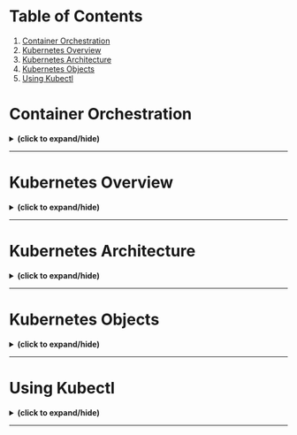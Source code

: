 # Table of Contents
1. [Container Orchestration](#overview)
2. [Kubernetes Overview](#kubernetes_overview)
3. [Kubernetes Architecture](#kubernetes_architecture)
4. [Kubernetes Objects](#kubernetes_objects)
5. [Using Kubectl](#kubectl)

<a id="overview"></a>
# Container Orchestration
<details close>
<summary><b>(click to expand/hide)</b></summary>
<!-- MarkdownTOC -->

## Introduction to Container Orchestration

- **Definition**: Automates the deployment, management, scaling, networking, and availability of container-based applications.
- **Necessity**: Essential for managing large-scale, dynamic environments by:
  - Simplifying complexity.
  - Automating deployments and scaling.
  - Enhancing speed and efficiency.
  - Integrating with CI/CD and DevOps practices.
  - Optimizing resource utilization.

## Features of Container Orchestration

- Automated provisioning and deployment.
- Secure networking between containers.
- Auto-scaling based on demand.
- Resource allocation and scheduling.
- Continuous monitoring with health checks.
- Rolling updates and rollbacks.
- Configuration via YAML or JSON files.

## Advantages

- **Increased Productivity**: Automates manual tasks, allowing teams to focus on development.
- **Faster Deployments**: Enables quick iterations and rapid deployment of containers.
- **Cost Reduction**: Optimizes resource usage, reducing operational costs.
- **Enhanced Security**: Isolates processes, improving application security.
- **Scalability**: Simplifies the scaling process through automation.
- **Robust Error Recovery**: Maintains high availability by auto-resolving issues.

## Popular Tools

- **Marathon**: A framework for Apache Mesos, specializing in scaling container infrastructure.
- **Nomad**: HashiCorp's cluster manager and scheduler, supporting diverse workloads.
- **Docker Swarm**: Native clustering for Docker, ideal for Docker-centric environments.
- **Kubernetes**: The industry standard, offering comprehensive management features. Maintained by the CNCF, it supports self-healing, service discovery, load balancing, and more.

## Conclusion

Container orchestration is indispensable for modern software environments, addressing challenges associated with running large-scale containerized applications. By leveraging tools like Kubernetes, Marathon, Nomad, or Docker Swarm, organizations can achieve faster deployments, efficient management, and seamless scaling, meeting business needs effectively and efficiently.

<!-- /MarkdownTOC -->
</details>

---

<a id="kubernetes_overview"></a>
# Kubernetes Overview 
<details close>
<summary><b>(click to expand/hide)</b></summary>
<!-- MarkdownTOC -->

## What is Kubernetes?

- **Description**: An open-source system for automating deployment, scaling, and management of containerized applications.
- **Origin**: Developed by Google, now maintained by the Cloud Native Computing Foundation.
- **Portability**: Works across clouds and on-premises environments.
- **Position**: Recognized as the standard solution for container orchestration.

## What Kubernetes is NOT

- A traditional, all-inclusive PaaS (Platform as a Service).
- Does NOT provide CI/CD pipelines, dictate specific logging/monitoring solutions, or offer built-in middleware or databases.

## Core Concepts

- **Pods**: Smallest deployable units of computing that can be created and managed in Kubernetes.
- **Services**: Policies to expose applications running on a set of Pods as network services.
- **Storage**: Options for both temporary and persistent data storage.
- **Configuration**: Resources for configuring Pods.
- **Security**: Measures for ensuring Pod and API access security.
- **Policies and Scheduling**: Rules and methods for resource allocation and management.

## Key Capabilities

- **Automated Rollouts/Rollbacks**: Monitoring application health and undoing changes if necessary.
- **Storage Orchestration**: Automatic mounting of storage systems.
- **Horizontal Scaling**: Adjusting application resources based on utilization metrics.
- **Automated Bin Packing**: Efficient container placement based on resource requirements.
- **Secret and Configuration Management**: Secure handling of sensitive information.
- **Networking**: Assigning IPv4/IPv6 addresses to Pods and Services.
- **Batch Execution and Self-Healing**: Managing batch and CI workloads; auto-recovery of containers.
- **Service Discovery and Load Balancing**: Traffic distribution for performance and availability.
- **Extensibility**: Enhancing cluster features without altering the source code.

## Ecosystem

- **Services**: Requires additional tools for complete application deployment (e.g., container image building, storage, logging/monitoring, CI/CD capabilities).
- **Partners/Providers**: Extensive support network including major cloud providers (IBM, Google, AWS), open-source frameworks (Red Hat, VMWare, Docker), management tools, and more.
- **Specialized Providers**: Includes dedicated options for monitoring/logging, security, and load balancing services.

## Conclusion

Kubernetes stands out as a comprehensive container orchestration platform, facilitating efficient deployment and management of containerized applications. With a versatile feature set and a robust ecosystem, it supports a diverse range of workloads, promoting scalability, resilience, and efficiency in modern IT environments.

<!-- /MarkdownTOC -->
</details>

---

<a id="kubernetes_architecture"></a>
# Kubernetes Architecture 
<details close>
<summary><b>(click to expand/hide)</b></summary>
<!-- MarkdownTOC -->

## Overview

Kubernetes is a robust system for managing containerized applications across a cluster of nodes. It automates the deployment, scaling, and operations of application containers.

## Cluster Architecture

### 1. Kubernetes Cluster
- A set of nodes that run containerized applications.
- Consists of one master node (the control plane) and several worker nodes.

### 2. Control Plane
- Maintains the desired state of the cluster.
- Key components:
    - **API Server (kube-apiserver)**: The front-end of the control plane that exposes the Kubernetes API, handling internal and external communication.
    - **etcd**: Reliable distributed data store that persistently stores the cluster configuration.
    - **Scheduler (kube-scheduler)**: Assigns work, i.e., pods, to nodes based on resource availability.
    - **Controller Manager (kube-controller-manager)**: Regulates the state of the cluster, ensuring the desired state matches the actual state.
    - **Cloud Controller Manager**: Interacts with underlying cloud providers, allowing cloud-specific interactions.

### 3. Worker Nodes
- Host the running applications (user workloads).
- Can be virtual or physical machines.
- Key components:
    - **Pods**: Smallest deployable units that contain one or more containers which share resources.
    - **Kubelet**: An agent that ensures the pods are running as expected.
    - **Container Runtime**: Software responsible for running containers (e.g., Docker, Podman, Cri-o).
    - **Kube-proxy**: Maintains network rules for communication to and from pods.

## Communication Flow

- All components communicate through the **Kubernetes API Server**, ensuring consistent state management.
- **Kubelet** and **kube-proxy** are node-level proxies that facilitate effective pod and service networking.

## Scalability and Reliability

- Kubernetes supports horizontal scalability, both at the application and cluster level.
- **etcd** provides high availability and reliability for data storage.
- **kube-apiserver** is designed for horizontal scaling; instances can be increased for load balancing.

## Pluggability

- Kubernetes supports various container runtimes through the Container Runtime Interface (CRI).
- The system is cloud-agnostic, with native support for major cloud providers through the **cloud-controller-manager**.

## Conclusion

Kubernetes is a comprehensive container orchestration platform that automates the deployment and scaling processes, designed for extensibility and compatibility with a range of container runtimes and cloud providers. Its architecture is built to ensure application resilience, scalability, and optimal resource utilization.

<!-- /MarkdownTOC -->
</details>

---

<a id="kubernetes_objects"></a>
# Kubernetes Objects
<details close>
<summary><b>(click to expand/hide)</b></summary>
<!-- MarkdownTOC -->

## Kubernetes Objects

- **Persistent entities** in Kubernetes.
- **Main Fields:**
  - *Object spec*: Desired state.
  - *Status*: Current state.
- **Examples:** Pods, Namespaces, ReplicaSets, Deployments.

## Namespaces

- Isolate resources within a cluster.
- Examples: `kube-system`, `default`.
- Scopes names of resources.

## Pods

- Basic execution unit in Kubernetes, representing an app instance.
- Consist of one or more containers.

## ReplicaSets

- Ensures a specified number of pod replicas are running at any time.
- Not recommended to be created directly.

## Deployments

- Manages ReplicaSets and provides advanced features.
- Suitable for stateless applications.

## Services

- Logical set of Pods, providing network policies.
- Acts as a load balancer.
- Types:
  - *ClusterIP*: Internal-only access.
  - *NodePort*: Exposes service at each node's IP.
  - *LoadBalancer*: External access via cloud provider's load balancer.
  - *ExternalName*: Maps service to a DNS name.

## Ingress

- Manages external access to services.
- Utilizes HTTP/HTTPS routes.

## DaemonSets

- Ensures every node runs a copy of a specific Pod.

## StatefulSets

- Used for stateful applications.
- Manages deployment and scaling.

## Jobs & CronJobs

- Executes tasks as Pods to completion.
- CronJobs schedule Jobs periodically.

## Summary

- **Services** handle network policies for Pods.
- **Ingress** controls external access.
- **Workloads** are managed by various objects like Deployments, StatefulSets, and Jobs.
- **DaemonSets** ensure pod copies exist on nodes.
- **Namespaces** provide isolation.

<!-- /MarkdownTOC -->
</details>

---

<a id="kubectl"></a>
# Using Kubectl
<details close>
<summary><b>(click to expand/hide)</b></summary>
<!-- MarkdownTOC -->

## Introduction
* Kubectl is the command-line interface (CLI) for Kubernetes.
* It allows management of Kubernetes clusters and workloads.
* Essential for deploying applications, managing resources, viewing logs, etc.

## Kubectl Command Structure
* **Command**: Operation to be performed (e.g., `create`, `get`, `apply`, `delete`).
* **Type**: Resource type (e.g., `pod`, `deployment`, `ReplicaSet`).
* **Name**: Resource name (specific to the resource).
* **Flags**: Special options/modifiers (override default behavior).

## Types of Kubectl Commands
1. **Imperative Commands**
   - Direct interaction with live objects.
   - Easy to learn and fast to execute.
   - No audit trail; not ideal for production.
   - Example: `kubectl run nginx --image=nginx`

2. **Imperative Object Configuration**
   - Use YAML or JSON files for resource configuration.
   - Files can be version controlled, providing an audit trail.
   - Requires understanding of object schema.
   - Example: `kubectl create -f nginx.yaml`

3. **Declarative Object Configuration**
   - Define the desired state in a YAML or JSON file.
   - Kubectl automatically applies changes.
   - Ideal for production use.
   - Example: `kubectl apply -f configs/`

## Commonly Used Kubectl Commands
* `kubectl get`: Retrieve resources.
* `kubectl delete`: Remove resources.
* `kubectl apply`: Apply changes to resources.
* `kubectl scale`: Adjust the number of replicas.
* ... (additional commands can be listed)

## Examples of Command Usage
* List services in the current namespace: `kubectl get services`
* Create resources from a URL: `kubectl apply -f https://example.com/config.yaml`
* Scale a ReplicaSet: `kubectl scale replicaset foo --replicas=3`
* Create a deployment with replicas: `kubectl apply -f deployment.yaml` (with replica configuration in the file)

## Conclusion
* Kubectl is essential for interacting with Kubernetes.
* Various command types suit different scenarios (development, production).
* Declarative configuration is best for production environments due to its automation and consistency features.

## References
* More information and the full kubectl command reference can be found on [Kubernetes official documentation](https://kubernetes.io/docs/reference/generated/kubectl/kubectl-commands).

<!-- /MarkdownTOC -->
</details>

---
